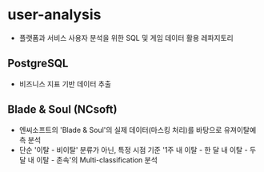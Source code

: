 # user-analysis
- 플랫폼과 서비스 사용자 분석을 위한 SQL 및 게임 데이터 활용 레파지토리
## PostgreSQL
- 비즈니스 지표 기반 데이터 추출

## Blade & Soul (NCsoft)
- 엔씨소프트의 'Blade & Soul'의 실제 데이터(마스킹 처리)를 바탕으로 유져이탈예측 분석
- 단순 '이탈 - 비이탈' 분류가 아닌, 특정 시점 기준 '1주 내 이탈 - 한 달 내 이탈 - 두 달 내 이탈 - 존속'의 Multi-classification 분석
